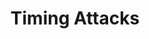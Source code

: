 ---
title: Timing Attacks
nav_order: 1             # ← 1st section in the whole book
parent: Logic and Design Flaws
permalink: /web/LogicFlaws/TimingAttacks    # (nice clean URL, optional)
---